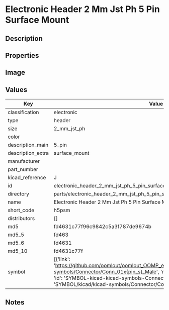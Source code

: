 # Electronic Header 2 Mm Jst Ph 5 Pin Surface Mount

## Description

## Properties


## Image


## Values

| Key | Value |
| --- | --- |
| classification | electronic |
| type | header |
| size | 2_mm_jst_ph |
| color |  |
| description_main | 5_pin |
| description_extra | surface_mount |
| manufacturer |  |
| part_number |  |
| kicad_reference | J |
| id | electronic_header_2_mm_jst_ph_5_pin_surface_mount |
| directory | parts/electronic_header_2_mm_jst_ph_5_pin_surface_mount |
| name | Electronic Header 2 Mm Jst Ph 5 Pin Surface Mount |
| short_code | h5psm |
| distributors | [] |
| md5 | fd4631c77f96c9842c5a3f787de9674b |
| md5_5 | fd463 |
| md5_6 | fd4631 |
| md5_10 | fd4631c77f |
| symbol | [{'link': 'https://github.com/oomlout/oomlout_OOMP_eda_V2/tree/main/SYMBOL/kicad/kicad-symbols/Connector/Conn_01x{pin_s}_Male', 'name': 'Connector : Conn_01x05_Male', 'id': 'SYMBOL-kicad-kicad-symbols-Connector-Conn_01x05_Male', 'directory': 'SYMBOL/kicad/kicad-symbols/Connector/Conn_01x05_Male/'}] |

## Notes

